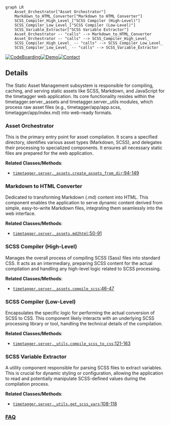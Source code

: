 ```mermaid
graph LR
    Asset_Orchestrator["Asset Orchestrator"]
    Markdown_to_HTML_Converter["Markdown to HTML Converter"]
    SCSS_Compiler_High_Level_["SCSS Compiler (High-Level)"]
    SCSS_Compiler_Low_Level_["SCSS Compiler (Low-Level)"]
    SCSS_Variable_Extractor["SCSS Variable Extractor"]
    Asset_Orchestrator -- "calls" --> Markdown_to_HTML_Converter
    Asset_Orchestrator -- "calls" --> SCSS_Compiler_High_Level_
    SCSS_Compiler_High_Level_ -- "calls" --> SCSS_Compiler_Low_Level_
    SCSS_Compiler_Low_Level_ -- "calls" --> SCSS_Variable_Extractor
```

[![CodeBoarding](https://img.shields.io/badge/Generated%20by-CodeBoarding-9cf?style=flat-square)](https://github.com/CodeBoarding/GeneratedOnBoardings)[![Demo](https://img.shields.io/badge/Try%20our-Demo-blue?style=flat-square)](https://www.codeboarding.org/demo)[![Contact](https://img.shields.io/badge/Contact%20us%20-%20contact@codeboarding.org-lightgrey?style=flat-square)](mailto:contact@codeboarding.org)

## Details

The Static Asset Management subsystem is responsible for compiling, caching, and serving static assets like SCSS, Markdown, and JavaScript for the timetagger web application. Its core functionality resides within the timetagger.server._assets and timetagger.server._utils modules, which process raw asset files (e.g., timetagger/app/app.scss, timetagger/app/index.md) into web-ready formats.

### Asset Orchestrator
This is the primary entry point for asset compilation. It scans a specified directory, identifies various asset types (Markdown, SCSS), and delegates their processing to specialized components. It ensures all necessary static files are prepared for the web application.


**Related Classes/Methods**:

- <a href="https://github.com/almarklein/timetagger/blob/main/timetagger/server/_assets.py#L94-L149" target="_blank" rel="noopener noreferrer">`timetagger.server._assets.create_assets_from_dir`:94-149</a>


### Markdown to HTML Converter
Dedicated to transforming Markdown (.md) content into HTML. This component enables the application to serve dynamic content derived from simple, easy-to-write Markdown files, integrating them seamlessly into the web interface.


**Related Classes/Methods**:

- <a href="https://github.com/almarklein/timetagger/blob/main/timetagger/server/_assets.py#L50-L91" target="_blank" rel="noopener noreferrer">`timetagger.server._assets.md2html`:50-91</a>


### SCSS Compiler (High-Level)
Manages the overall process of compiling SCSS (Sass) files into standard CSS. It acts as an intermediary, preparing SCSS content for the actual compilation and handling any high-level logic related to SCSS processing.


**Related Classes/Methods**:

- <a href="https://github.com/almarklein/timetagger/blob/main/timetagger/server/_assets.py#L46-L47" target="_blank" rel="noopener noreferrer">`timetagger.server._assets.compile_scss`:46-47</a>


### SCSS Compiler (Low-Level)
Encapsulates the specific logic for performing the actual conversion of SCSS to CSS. This component likely interacts with an underlying SCSS processing library or tool, handling the technical details of the compilation.


**Related Classes/Methods**:

- <a href="https://github.com/almarklein/timetagger/blob/main/timetagger/server/_utils.py#L121-L163" target="_blank" rel="noopener noreferrer">`timetagger.server._utils.compile_scss_to_css`:121-163</a>


### SCSS Variable Extractor
A utility component responsible for parsing SCSS files to extract variables. This is crucial for dynamic styling or configuration, allowing the application to read and potentially manipulate SCSS-defined values during the compilation process.


**Related Classes/Methods**:

- <a href="https://github.com/almarklein/timetagger/blob/main/timetagger/server/_utils.py#L108-L118" target="_blank" rel="noopener noreferrer">`timetagger.server._utils.get_scss_vars`:108-118</a>




### [FAQ](https://github.com/CodeBoarding/GeneratedOnBoardings/tree/main?tab=readme-ov-file#faq)